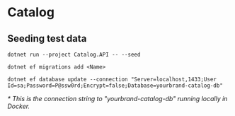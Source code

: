 # Catalog

## Seeding test data

```
dotnet run --project Catalog.API -- --seed
```

```
dotnet ef migrations add <Name>
```

```
dotnet ef database update --connection "Server=localhost,1433;User Id=sa;Password=P@ssw0rd;Encrypt=false;Database=yourbrand-catalog-db"
```

_* This is the connection string to "yourbrand-catalog-db" running locally in Docker._